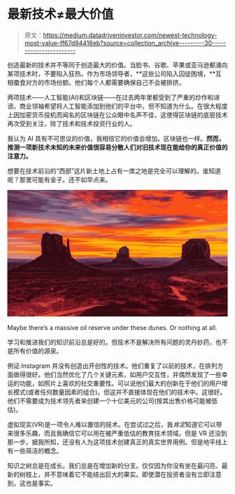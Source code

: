 # 最新技术≠最大价值

> 原文：<https://medium.datadriveninvestor.com/newest-technology-most-value-ff67d94416eb?source=collection_archive---------30----------------------->

创造最新的技术并不等同于创造最大的价值。当脸书、谷歌、苹果或亚马逊都涌向某项技术时，不要陷入狂热。作为市场领导者，**这些公司陷入囚徒困境，**互相蚕食对方的市场份额。他们每个人都需要确保自己不会被排挤。

两项技术——人工智能(AI)和区块链——在过去两年里都受到了严重的炒作和诽谤。商业领袖希望将人工智能添加到他们的平台中，但不知道为什么。在很大程度上因加密货币投机而闻名的区块链在公众眼中名声不佳，这使得区块链的底层技术再次受到关注，除了技术和技术投资行业的人。

我认为 AI 具有不可思议的价值，我相信它的价值会增加。区块链也一样。**然而，推测一项新技术未知的未来价值很容易分散人们对旧技术现在能给你的真正价值的注意力。**

想要在技术前沿的“西部”这片新土地上占有一席之地是完全可以理解的。谁知道呢？那里可能有金子。还不如早点来。

![](img/1a5e87d5f284b68bc5950cb8350f2020.png)

Maybe there’s a massive oil reserve under these dunes. Or nothing at all.

学习和推进我们的知识前沿总是好的。但技术不是解决所有问题的灵丹妙药，也不是所有价值的源泉。

例证:Instagram 并没有创造出开创性的技术。他们重复了以前的技术，在排列方面做得很好。他们当然优化了几个关键元素，如用户交互性，并偶然发现了一些幸运的功能，如照片上喜欢的社交重要性。可以说他们最大的创新在于他们的用户增长模式(或者任何数量因素的组合)。但这并不直接体现在他们的技术中。这很好。他们不需要成为技术领先者来创建一个十亿美元的公司(按其出售价格可能被低估)。

虚拟现实(VR)是一项令人难以置信的技术。在尝试过之后，我*肯定*知道它可以带来很多乐趣，而且我确信它可以用在被严重低估的教育技术领域。但是 VR 还没到那一步。据我所知，还没有人为这项技术创建真正的真实世界用例。但是地平线上有一些简洁的概念。

知识之树总是在成长。我们总是在增加新的分支。仅仅因为你没有坐在最闪亮、最新的树枝上，并不意味着它不能结出巨大的果实。即使潜在投资者没有立即注意到，这也是事实。